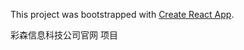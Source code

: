 This project was bootstrapped with [Create React App](https://github.com/facebook/create-react-app).

彩森信息科技公司官网 项目
